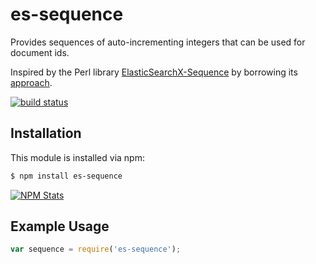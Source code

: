 # es-sequence

Provides sequences of auto-incrementing integers that can be used for document ids.

Inspired by the Perl library [ElasticSearchX-Sequence](https://github.com/clintongormley/ElasticSearchX-Sequence) by borrowing its [approach](http://blogs.perl.org/users/clinton_gormley/2011/10/elasticsearchsequence---a-blazing-fast-ticket-server.html).

[![build status](https://secure.travis-ci.org/analog-nico/es-sequence.png)](http://travis-ci.org/analog-nico/es-sequence)

## Installation

This module is installed via npm:

``` bash
$ npm install es-sequence
```

[![NPM Stats](https://nodei.co/npm/es-sequence.png?downloads=true)](https://npmjs.org/package/es-sequence)

## Example Usage

``` js
var sequence = require('es-sequence');
```
